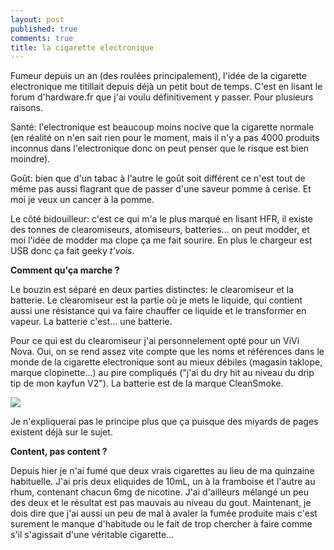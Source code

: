 ```yaml
---
layout: post
published: true
comments: true
title: la cigarette electronique
---
```

Fumeur depuis un an (des roulées principalement), l'idée de la cigarette electronique me titillait depuis déjà un petit bout de temps. C'est en lisant le forum d'hardware.fr que j'ai voulu définitivement y passer. Pour plusieurs raisons.

Santé: l'electronique est beaucoup moins nocive que la cigarette normale (en réalité on n'en sait rien pour le moment, mais il n'y a pas 4000 produits inconnus dans l'electronique donc on peut penser que le risque est bien moindre).

Goût: bien que d'un tabac à l'autre le goût soit différent ce n'est tout de même pas aussi flagrant que de passer d'une saveur pomme à cerise. Et moi je veux un cancer à la pomme.

Le côté bidouilleur: c'est ce qui m'a le plus marqué en lisant HFR, il existe des tonnes de clearomiseurs, atomiseurs, batteries... on peut modder, et moi l'idée de modder ma clope ça me fait sourire. En plus le chargeur est USB donc ça fait geeky *t'vois*.

**Comment qu'ça marche ?**

Le bouzin est séparé en deux parties distinctes: le clearomiseur et la batterie. Le clearomiseur est la partie où je mets le liquide, qui contient aussi une résistance qui va faire chauffer ce liquide et le transformer en vapeur. La batterie c'est... une batterie.

Pour ce qui est du clearomiseur j'ai personnelement opté pour un ViVi Nova. Oui, on se rend assez vite compte que les noms et références dans le monde de la cigarette electronique sont au mieux débiles (magasin taklope, marque clopinette...) au pire compliqués ("j'ai du dry hit au niveau du drip tip de mon kayfun V2"). La batterie est de la marque CleanSmoke.

![](http://www.vapcig.fr/wp-content/uploads/2012/07/clearomizer_vivi-nova-tank-v2.jpg)

Je n'expliquerai pas le principe plus que ça puisque des miyards de pages existent déjà sur le sujet.

**Content, pas content ?**

Depuis hier je n'ai fumé que deux vrais cigarettes au lieu de ma quinzaine habituelle. J'ai pris deux eliquides de 10mL, un à la framboise et l'autre au rhum, contenant chacun 6mg de nicotine. J'ai d'ailleurs mélangé un peu des deux et le résultat est pas mauvais au niveau du gout. Maintenant, je dois dire que j'ai aussi un peu de mal à avaler la fumée produite mais c'est surement le manque d'habitude ou le fait de trop chercher à faire comme s'il s'agissait d'une véritable cigarette...
